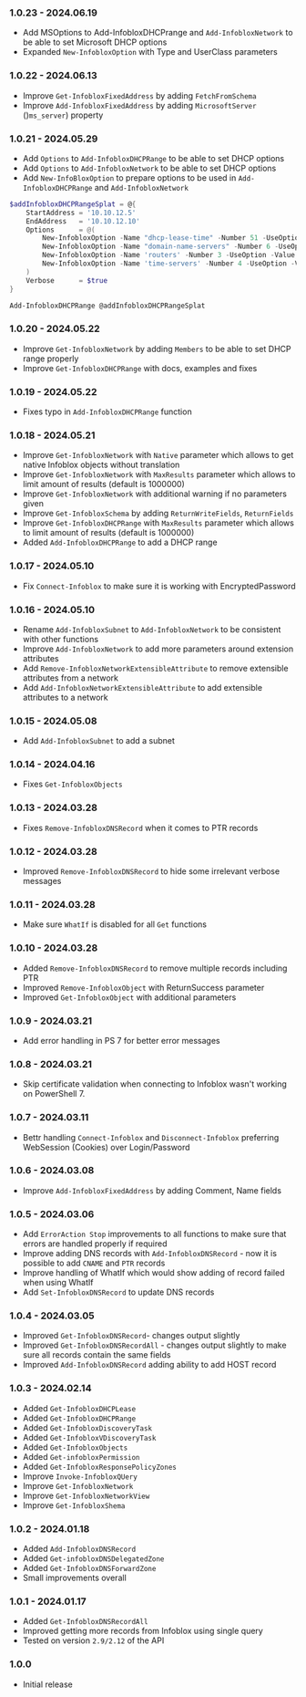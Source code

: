 ﻿### 1.0.23 - 2024.06.19
- Add MSOptions to Add-InfobloxDHCPrange and `Add-InfobloxNetwork` to be able to set Microsoft DHCP options
- Expanded `New-InfobloxOption` with Type and UserClass parameters

### 1.0.22 - 2024.06.13
- Improve `Get-InfobloxFixedAddress` by adding `FetchFromSchema`
- Improve `Add-InfobloxFixedAddress` by adding `MicrosoftServer` ()`ms_server`) property

### 1.0.21 - 2024.05.29
- Add `Options` to `Add-InfobloxDHCPRange` to be able to set DHCP options
- Add `Options` to `Add-InfobloxNetwork` to be able to set DHCP options
- Add `New-InfoBloxOption` to prepare options to be used in `Add-InfobloxDHCPRange` and `Add-InfobloxNetwork`

```powershell
$addInfobloxDHCPRangeSplat = @{
    StartAddress = '10.10.12.5'
    EndAddress   = '10.10.12.10'
    Options      = @(
        New-InfobloxOption -Name "dhcp-lease-time" -Number 51 -UseOption -Value '86400' -VendorClass 'DHCP'
        New-InfobloxOption -Name "domain-name-servers" -Number 6 -UseOption -Value '192.168.0.15' -VendorClass 'DHCP'
        New-InfobloxOption -Name 'routers' -Number 3 -UseOption -Value '192.168.11.12' -VendorClass 'DHCP'
        New-InfobloxOption -Name 'time-servers' -Number 4 -UseOption -Value '11' -VendorClass 'DHCP'
    )
    Verbose      = $true
}

Add-InfobloxDHCPRange @addInfobloxDHCPRangeSplat
```


### 1.0.20 - 2024.05.22
- Improve `Get-InfobloxNetwork` by adding `Members` to be able to set DHCP range properly
- Improve `Get-InfobloxDHCPRange` with docs, examples and fixes

### 1.0.19 - 2024.05.22
- Fixes typo in `Add-InfobloxDHCPRange` function

### 1.0.18 - 2024.05.21
- Improve `Get-InfobloxNetwork` with `Native` parameter which allows to get native Infoblox objects without translation
- Improve `Get-InfobloxNetwork` with `MaxResults` parameter which allows to limit amount of results (default is 1000000)
- Improve `Get-InfobloxNetwork` with additional warning if no parameters given
- Improve `Get-InfobloxSchema` by adding `ReturnWriteFields`, `ReturnFields`
- Improve `Get-InfobloxDHCPRange` with `MaxResults` parameter which allows to limit amount of results (default is 1000000)
- Added `Add-InfobloxDHCPRange` to add a DHCP range

### 1.0.17 - 2024.05.10
- Fix `Connect-Infoblox` to make sure it is working with EncryptedPassword

### 1.0.16 - 2024.05.10
- Rename `Add-InfobloxSubnet` to `Add-InfobloxNetwork` to be consistent with other functions
- Improve `Add-InfobloxNetwork` to add more parameters around extension attributes
- Add `Remove-InfobloxNetworkExtensibleAttribute` to remove extensible attributes from a network
- Add `Add-InfobloxNetworkExtensibleAttribute` to add extensible attributes to a network

### 1.0.15 - 2024.05.08
- Add `Add-InfobloxSubnet` to add a subnet

### 1.0.14 - 2024.04.16
- Fixes `Get-InfobloxObjects`

### 1.0.13 - 2024.03.28
- Fixes `Remove-InfobloxDNSRecord` when it comes to PTR records

### 1.0.12 - 2024.03.28
- Improved `Remove-InfobloxDNSRecord` to hide some irrelevant verbose messages

### 1.0.11 - 2024.03.28
- Make sure `WhatIf` is disabled for all `Get` functions

### 1.0.10 - 2024.03.28
- Added `Remove-InfobloxDNSRecord` to remove multiple records including PTR
- Improved `Remove-InfobloxObject` with ReturnSuccess parameter
- Improved `Get-InfobloxObject` with additional parameters

### 1.0.9 - 2024.03.21
- Add error handling in PS 7 for better error messages

### 1.0.8 - 2024.03.21
- Skip certificate validation when connecting to Infoblox wasn't working on PowerShell 7.

### 1.0.7 - 2024.03.11
- Bettr handling `Connect-Infoblox` and `Disconnect-Infoblox` preferring WebSession (Cookies) over Login/Password

### 1.0.6 - 2024.03.08
- Improve `Add-InfobloxFixedAddress` by adding Comment, Name fields

### 1.0.5 - 2024.03.06
- Add `ErrorAction Stop` improvements to all functions to make sure that errors are handled properly if required
- Improve adding DNS records with `Add-InfobloxDNSRecord` - now it is possible to add `CNAME` and `PTR` records
- Improve handling of WhatIf which would show adding of record failed when using WhatIf
- Add `Set-InfobloxDNSRecord` to update DNS records

### 1.0.4 - 2024.03.05
- Improved `Get-InfobloxDNSRecord`- changes output slightly
- Improved `Get-InfobloxDNSRecordAll` - changes output slightly to make sure all records contain the same fields
- Improved `Add-InfobloxDNSRecord` adding ability to add HOST record

### 1.0.3 - 2024.02.14
- Added `Get-InfobloxDHCPLease`
- Added `Get-InfobloxDHCPRange`
- Added `Get-InfobloxDiscoveryTask`
- Added `Get-InfobloxVDiscoveryTask`
- Added `Get-InfobloxObjects`
- Added `Get-infobloxPermission`
- Added `Get-InfobloxResponsePolicyZones`
- Improve `Invoke-InfobloxQUery`
- Improve `Get-InfobloxNetwork`
- Improve `Get-InfobloxNetworkView`
- Improve `Get-InfobloxShema`

### 1.0.2 - 2024.01.18
- Added `Add-InfobloxDNSRecord`
- Added `Get-infobloxDNSDelegatedZone`
- Added `Get-InfobloxDNSForwardZone`
- Small improvements overall

### 1.0.1 - 2024.01.17
- Added `Get-InfobloxDNSRecordAll`
- Improved getting more records from Infoblox using single query
- Tested on version `2.9/2.12` of the API

### 1.0.0
- Initial release
